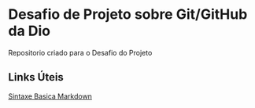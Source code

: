 # Desafio de Projeto sobre Git/GitHub da Dio
Repositorio criado para o Desafio do Projeto

## Links Úteis
[Sintaxe Basica Markdown](https://www.markdownguide.org/basic-syntax/)

